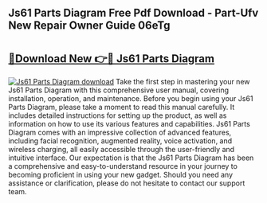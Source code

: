 ## Js61 Parts Diagram Free Pdf Download - Part-Ufv New Repair Owner Guide 06eTg

# <h2><a href="http://dfmjwba.blite.top/?on=Js61+Parts+Diagram">🔗Download New 👉🔴 Js61 Parts Diagram</a></h2>

[![Js61 Parts Diagram download](https://i.imgur.com/lujVjoI.png)](http://dfmjwba.blite.top/?on=Js61+Parts+Diagram)
Take the first step in mastering your new Js61 Parts Diagram with this comprehensive user manual, covering installation, operation, and maintenance. Before you begin using your Js61 Parts Diagram, please take a moment to read this manual carefully. It includes detailed instructions for setting up the product, as well as information on how to use its various features and capabilities. Js61 Parts Diagram comes with an impressive collection of advanced features, including facial recognition, augmented reality, voice activation, and wireless charging, all easily accessible through the user-friendly and intuitive interface. Our expectation is that the Js61 Parts Diagram has been a comprehensive and easy-to-understand resource in your journey to becoming proficient in using your new gadget. Should you need any assistance or clarification, please do not hesitate to contact our support team.

